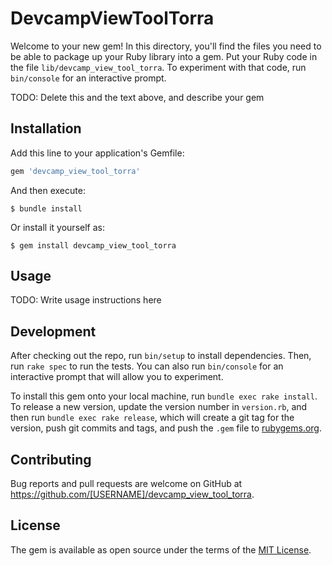 # DevcampViewToolTorra

Welcome to your new gem! In this directory, you'll find the files you need to be able to package up your Ruby library into a gem. Put your Ruby code in the file `lib/devcamp_view_tool_torra`. To experiment with that code, run `bin/console` for an interactive prompt.

TODO: Delete this and the text above, and describe your gem

## Installation

Add this line to your application's Gemfile:

```ruby
gem 'devcamp_view_tool_torra'
```

And then execute:

    $ bundle install

Or install it yourself as:

    $ gem install devcamp_view_tool_torra

## Usage

TODO: Write usage instructions here

## Development

After checking out the repo, run `bin/setup` to install dependencies. Then, run `rake spec` to run the tests. You can also run `bin/console` for an interactive prompt that will allow you to experiment.

To install this gem onto your local machine, run `bundle exec rake install`. To release a new version, update the version number in `version.rb`, and then run `bundle exec rake release`, which will create a git tag for the version, push git commits and tags, and push the `.gem` file to [rubygems.org](https://rubygems.org).

## Contributing

Bug reports and pull requests are welcome on GitHub at https://github.com/[USERNAME]/devcamp_view_tool_torra.


## License

The gem is available as open source under the terms of the [MIT License](https://opensource.org/licenses/MIT).
